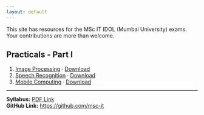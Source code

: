 ```yaml
---
layout: default
---
```


This site has resources for the MSc IT IDOL (Mumbai University) exams.   
Your contributions are more than welcome.

## Practicals - Part I

1. [Image Processing](https://github.com/msc-it/ip-pracs) &middot; [Download](https://github.com/msc-it/ip-pracs/archive/master.zip)
1. [Speech Recognition](https://github.com/msc-it/sr-pracs) &middot; [Download](https://github.com/msc-it/sr-pracs/archive/master.zip)
1. [Mobile Computing](https://github.com/msc-it/mc-pracs) &middot; [Download](https://github.com/msc-it/mc-pracs/archive/master.zip)

<hr />

**Syllabus:** [PDF Link](http://archive.mu.ac.in/myweb_test/MSC-IT-Syllabus.pdf)   
**GitHub Link:** <https://github.com/msc-it>   
